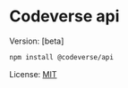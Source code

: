 # Codeverse api
Version: [beta]

```bash
npm install @codeverse/api
```

License: [MIT](https://en.wikipedia.org/wiki/MIT_License)
